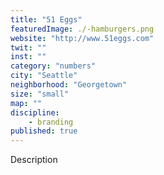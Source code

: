 ```yaml
---
title: "51 Eggs"
featuredImage: ./-hamburgers.png
website: "http://www.51eggs.com"
twit: ""
inst: ""
category: "numbers"
city: "Seattle"
neighborhood: "Georgetown"
size: "small"
map: ""
discipline:
    - branding
published: true
---
```


Description
